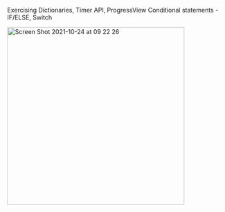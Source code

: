 Exercising Dictionaries, Timer API, ProgressView
Conditional statements - IF/ELSE, Switch

<img width="409" alt="Screen Shot 2021-10-24 at 09 22 26" src="https://user-images.githubusercontent.com/49111480/138576342-2f20d8d9-1463-4b0b-a4a8-4a1787d4b96c.png">

